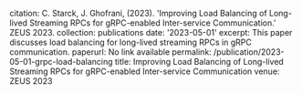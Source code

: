citation: C. Starck, J. Ghofrani, (2023). 'Improving Load Balancing of Long-lived
    Streaming RPCs for gRPC-enabled Inter-service Communication.' ZEUS 2023.
  collection: publications
  date: '2023-05-01'
  excerpt: This paper discusses load balancing for long-lived streaming RPCs in gRPC
    communication.
  paperurl: No link available
  permalink: /publication/2023-05-01-grpc-load-balancing
  title: Improving Load Balancing of Long-lived Streaming RPCs for gRPC-enabled Inter-service
    Communication
  venue: ZEUS 2023
